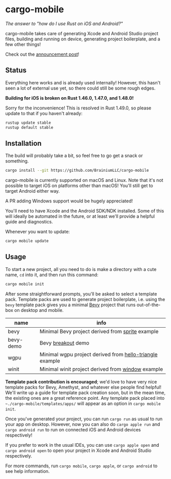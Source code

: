 # cargo-mobile

*The answer to "how do I use Rust on iOS and Android?"*

cargo-mobile takes care of generating Xcode and Android Studio project files, building and running on device, generating project boilerplate, and a few other things!

Check out the [announcement post](https://dev.brainiumstudios.com/2020/11/24/cargo-mobile.html)!

## Status

Everything here works and is already used internally! However, this hasn't seen a lot of external use yet, so there could still be some rough edges.

**Building for iOS is broken on Rust 1.46.0, 1.47.0, and 1.48.0!**

Sorry for the inconvenience! This is resolved in Rust 1.49.0, so please update to that if you haven't already:

```bash
rustup update stable
rustup default stable
```

## Installation

The build will probably take a bit, so feel free to go get a snack or something.

```bash
cargo install --git https://github.com/BrainiumLLC/cargo-mobile
```

cargo-mobile is currently supported on macOS and Linux. Note that it's not possible to target iOS on platforms other than macOS! You'll still get to target Android either way.

A PR adding Windows support would be hugely appreciated!

You'll need to have Xcode and the Android SDK/NDK installed. Some of this will ideally be automated in the future, or at least we'll provide a helpful guide and diagnostics.

Whenever you want to update:

```bash
cargo mobile update
```

## Usage

To start a new project, all you need to do is make a directory with a cute name, `cd` into it, and then run this command:

```bash
cargo mobile init
```

After some straightforward prompts, you'll be asked to select a template pack. Template packs are used to generate project boilerplate, i.e. using the `bevy` template pack gives you a minimal [Bevy](https://bevyengine.org/) project that runs out-of-the-box on desktop and mobile.

| name      | info                                                                                                                              |
| --------- | --------------------------------------------------------------------------------------------------------------------------------- |
| bevy      | Minimal Bevy project derived from [sprite](https://github.com/bevyengine/bevy/blob/master/examples/2d/sprite.rs) example          |
| bevy-demo | Bevy [breakout](https://github.com/bevyengine/bevy/blob/master/examples/game/breakout.rs) demo                                    |
| wgpu      | Minimal wgpu project derived from [hello-triangle](https://github.com/gfx-rs/wgpu-rs/tree/master/examples/hello-triangle) example |
| winit     | Minimal winit project derived from [window](https://github.com/rust-windowing/winit/tree/master/examples/window) example          |

**Template pack contribution is encouraged**; we'd love to have very nice template packs for Bevy, Amethyst, and whatever else people find helpful! We'll write up a guide for template pack creation soon, but in the mean time, the existing ones are a great reference point. Any template pack placed into `~./cargo-mobile/templates/apps/` will appear as an option in `cargo mobile init`.

Once you've generated your project, you can run `cargo run` as usual to run your app on desktop. However, now you can also do `cargo apple run` and `cargo android run` to run on connected iOS and Android devices respectively!

If you prefer to work in the usual IDEs, you can use `cargo apple open` and `cargo android open` to open your project in Xcode and Android Studio respectively.

For more commands, run `cargo mobile`, `cargo apple`, or `cargo android` to see help information.
